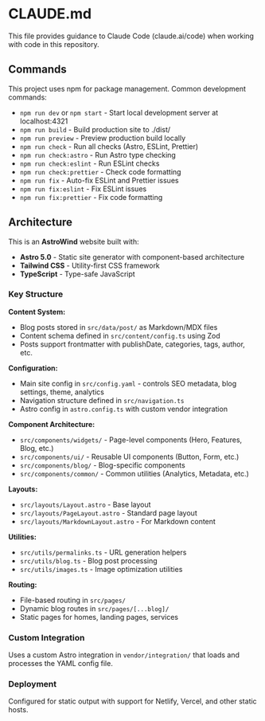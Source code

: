 # CLAUDE.md

This file provides guidance to Claude Code (claude.ai/code) when working with code in this repository.

## Commands

This project uses npm for package management. Common development commands:

- `npm run dev` or `npm start` - Start local development server at localhost:4321
- `npm run build` - Build production site to ./dist/
- `npm run preview` - Preview production build locally
- `npm run check` - Run all checks (Astro, ESLint, Prettier)
- `npm run check:astro` - Run Astro type checking
- `npm run check:eslint` - Run ESLint checks  
- `npm run check:prettier` - Check code formatting
- `npm run fix` - Auto-fix ESLint and Prettier issues
- `npm run fix:eslint` - Fix ESLint issues
- `npm run fix:prettier` - Fix code formatting

## Architecture

This is an **AstroWind** website built with:
- **Astro 5.0** - Static site generator with component-based architecture
- **Tailwind CSS** - Utility-first CSS framework
- **TypeScript** - Type-safe JavaScript

### Key Structure

**Content System:**
- Blog posts stored in `src/data/post/` as Markdown/MDX files
- Content schema defined in `src/content/config.ts` using Zod
- Posts support frontmatter with publishDate, categories, tags, author, etc.

**Configuration:**
- Main site config in `src/config.yaml` - controls SEO metadata, blog settings, theme, analytics
- Navigation structure defined in `src/navigation.ts`
- Astro config in `astro.config.ts` with custom vendor integration

**Component Architecture:**
- `src/components/widgets/` - Page-level components (Hero, Features, Blog, etc.)
- `src/components/ui/` - Reusable UI components (Button, Form, etc.)  
- `src/components/blog/` - Blog-specific components
- `src/components/common/` - Common utilities (Analytics, Metadata, etc.)

**Layouts:**
- `src/layouts/Layout.astro` - Base layout
- `src/layouts/PageLayout.astro` - Standard page layout
- `src/layouts/MarkdownLayout.astro` - For Markdown content

**Utilities:**
- `src/utils/permalinks.ts` - URL generation helpers
- `src/utils/blog.ts` - Blog post processing
- `src/utils/images.ts` - Image optimization utilities

**Routing:**
- File-based routing in `src/pages/`
- Dynamic blog routes in `src/pages/[...blog]/`
- Static pages for homes, landing pages, services

### Custom Integration
Uses a custom Astro integration in `vendor/integration/` that loads and processes the YAML config file.

### Deployment
Configured for static output with support for Netlify, Vercel, and other static hosts.